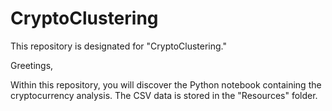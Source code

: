 # CryptoClustering

This repository is designated for "CryptoClustering."

Greetings,

Within this repository, you will discover the Python notebook containing the cryptocurrency analysis. The CSV data is stored in the "Resources" folder.
